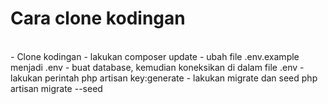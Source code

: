 <h1>Cara clone kodingan</h1> <br>
- Clone kodingan
- lakukan composer update
- ubah file .env.example menjadi .env
- buat database, kemudian koneksikan di dalam file .env
- lakukan perintah php artisan key:generate
- lakukan migrate dan seed php artisan migrate --seed
